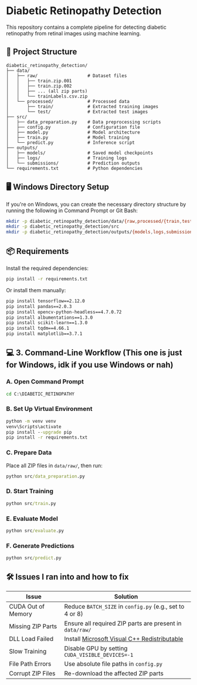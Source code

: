 # Diabetic Retinopathy Detection

This repository contains a complete pipeline for detecting diabetic retinopathy from retinal images using machine learning.

## 📁 Project Structure

```
diabetic_retinopathy_detection/
├── data/
│   ├── raw/                   # Dataset files
│   │   ├── train.zip.001
│   │   ├── train.zip.002
│   │   ├── ... (all zip parts)
│   │   └── trainLabels.csv.zip
│   └── processed/             # Processed data
│       ├── train/             # Extracted training images
│       └── test/              # Extracted test images
├── src/
│   ├── data_preparation.py    # Data preprocessing scripts
│   ├── config.py              # Configuration file
│   ├── model.py               # Model architecture
│   ├── train.py               # Model training
│   └── predict.py             # Inference script
├── outputs/
│   ├── models/                # Saved model checkpoints
│   ├── logs/                  # Training logs
│   └── submissions/           # Prediction outputs
└── requirements.txt           # Python dependencies
```

## 🖥️ Windows Directory Setup

If you're on Windows, you can create the necessary directory structure by running the following in Command Prompt or Git Bash:

```bash
mkdir -p diabetic_retinopathy_detection/data/{raw,processed/{train,test}}
mkdir -p diabetic_retinopathy_detection/src
mkdir -p diabetic_retinopathy_detection/outputs/{models,logs,submissions}
```

## 📦 Requirements

Install the required dependencies:

```bash
pip install -r requirements.txt
```

Or install them manually:

```bash
pip install tensorflow==2.12.0
pip install pandas==2.0.3
pip install opencv-python-headless==4.7.0.72
pip install albumentations==1.3.0
pip install scikit-learn==1.3.0
pip install tqdm==4.66.1
pip install matplotlib==3.7.1
```

## 💻 3. Command-Line Workflow (This one is just for Windows, idk if you use Windows or nah)

### A. Open Command Prompt

```cmd
cd C:\DIABETIC_RETINOPATHY
```

### B. Set Up Virtual Environment

```cmd
python -m venv venv
venv\Scripts\activate
pip install --upgrade pip
pip install -r requirements.txt
```

### C. Prepare Data

Place all ZIP files in `data/raw/`, then run:

```cmd
python src/data_preparation.py
```

### D. Start Training

```cmd
python src/train.py
```

### E. Evaluate Model

```cmd
python src/evaluate.py
```

### F. Generate Predictions

```cmd
python src/predict.py
```

## 🛠️  Issues I ran into and how to fix

| **Issue**              | **Solution**                                                                 |
|------------------------|------------------------------------------------------------------------------|
| CUDA Out of Memory     | Reduce `BATCH_SIZE` in `config.py` (e.g., set to 4 or 8)                      |
| Missing ZIP Parts      | Ensure all required ZIP parts are present in `data/raw/`                     |
| DLL Load Failed        | Install [Microsoft Visual C++ Redistributable](https://aka.ms/vs/17/release/vc_redist.x64.exe) |
| Slow Training          | Disable GPU by setting `CUDA_VISIBLE_DEVICES=-1`                             |
| File Path Errors       | Use absolute file paths in `config.py`                                       |
| Corrupt ZIP Files      | Re-download the affected ZIP parts                                            |
